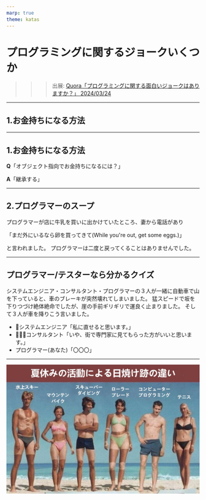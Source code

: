 ```yaml
---
marp: true
theme: katas
---
```

<!-- 
size: 16:9
paginate: true
-->
<!-- header: 勉強会# ― エンジニアとしての解像度を高めるための勉強会-->

# プログラミングに関するジョークいくつか

>>> 出展: [Quora「プログラミングに関する面白いジョークはありますか？」 2024/03/24](https://qr.ae/psYGRe)

---

## 1.お金持ちになる方法

---

## 1.お金持ちになる方法

**Q**「オブジェクト指向でお金持ちになるには？」

**A**「継承する」

---

## 2.プログラマーのスープ

プログラマーが店に牛乳を買いに出かけていたところ、妻から電話があり

「まだ外にいるなら卵を買ってきて(While you're out, get some eggs.)」

と言われました。
プログラマーは二度と戻ってくることはありませんでした。

---

## プログラマー/テスターなら分かるクイズ

システムエンジニア・コンサルタント・プログラマーの３人が一緒に自動車で山を下っていると、車のブレーキが突然壊れてしまいました。
猛スピードで坂を下りつづけ絶体絶命でしたが、崖の手前ギリギリで運良く止まりました。
そして３人が車を降りこう言いました。

* 👩システムエンジニア「私に直せると思います。」
* 🧔🏾‍♂️コンサルタント「いや、街で専門家に見てもらった方がいいと思います。」
* プログラマー(あなた)「〇〇〇」

<!-- A:山の上まで戻して、再現してみましょう。 -->

---

![bg contain](assets/13-summer_vacation.jpeg)